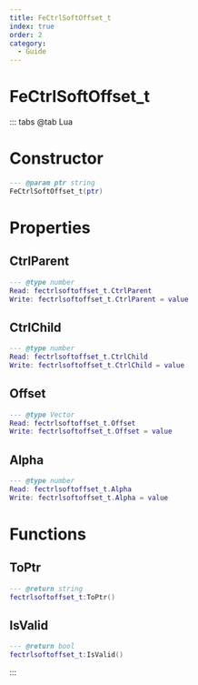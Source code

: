```yaml
---
title: FeCtrlSoftOffset_t
index: true
order: 2
category:
  - Guide
---
```


# FeCtrlSoftOffset_t

::: tabs
@tab Lua
# Constructor
```lua
--- @param ptr string
FeCtrlSoftOffset_t(ptr)
```
# Properties
## CtrlParent 
```lua
--- @type number
Read: fectrlsoftoffset_t.CtrlParent
Write: fectrlsoftoffset_t.CtrlParent = value
```
## CtrlChild 
```lua
--- @type number
Read: fectrlsoftoffset_t.CtrlChild
Write: fectrlsoftoffset_t.CtrlChild = value
```
## Offset 
```lua
--- @type Vector
Read: fectrlsoftoffset_t.Offset
Write: fectrlsoftoffset_t.Offset = value
```
## Alpha 
```lua
--- @type number
Read: fectrlsoftoffset_t.Alpha
Write: fectrlsoftoffset_t.Alpha = value
```
# Functions
## ToPtr
```lua
--- @return string
fectrlsoftoffset_t:ToPtr()
```
## IsValid
```lua
--- @return bool
fectrlsoftoffset_t:IsValid()
```

:::
